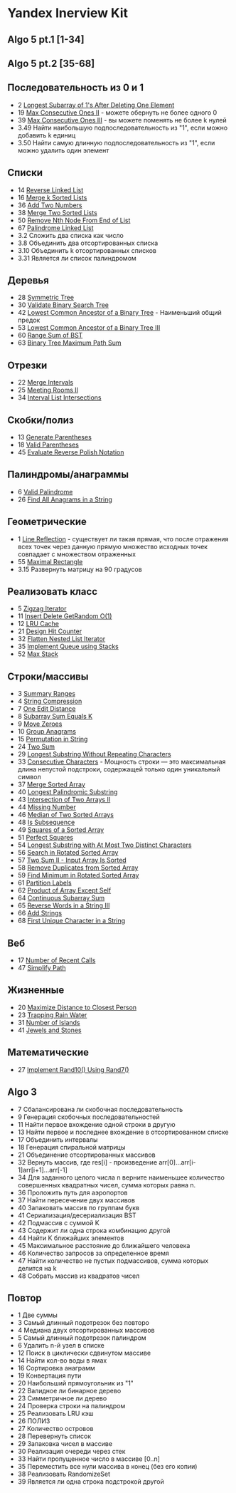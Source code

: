 # Yandex Inerview Kit
## Algo 5 pt.1 [1-34]
## Algo 5 pt.2 [35-68]

## Последовательность из 0 и 1
- 2	[Longest Subarray of 1's After Deleting One Element](https://leetcode.com/problems/longest-subarray-of-1s-after-deleting-one-element)
- 19 [Max Consecutive Ones II](https://leetcode.com/problems/max-consecutive-ones-ii) - можете обернуть не более одного 0
- 39 [Max Consecutive Ones III](https://leetcode.com/problems/max-consecutive-ones-iii) - вы можете поменять не более k нулей
- 3.49 Найти наибольшую подпоследовательность из "1", если можно добавить k единиц
- 3.50 Найти самую длинную подпоследовательность из "1", если можно удалить один элемент

## Списки
- 14 [Reverse Linked List](https://leetcode.com/problems/reverse-linked-list)
- 16 [Merge k Sorted Lists](https://leetcode.com/problems/merge-k-sorted-lists)
- 36 [Add Two Numbers](https://leetcode.com/problems/add-two-numbers)
- 38 [Merge Two Sorted Lists](https://leetcode.com/problems/merge-two-sorted-lists)
- 50 [Remove Nth Node From End of List](https://leetcode.com/problems/remove-nth-node-from-end-of-list)
- 67 [Palindrome Linked List](https://leetcode.com/problems/palindrome-linked-list)
- 3.2 Сложить два списка как число
- 3.8 Объединить два отсортированных списка
- 3.10 Объединить k отсортированных списков
- 3.31 Является ли список палиндромом

## Деревья
- 28 [Symmetric Tree](https://leetcode.com/problems/symmetric-tree)
- 30 [Validate Binary Search Tree](https://leetcode.com/problems/validate-binary-search-tree)
- 42 [Lowest Common Ancestor of a Binary Tree](https://leetcode.com/problems/lowest-common-ancestor-of-a-binary-tree) - Наименьший общий предок
- 53 [Lowest Common Ancestor of a Binary Tree III](https://leetcode.com/problems/lowest-common-ancestor-of-a-binary-tree-iii)
- 60 [Range Sum of BST](https://leetcode.com/problems/range-sum-of-bst)
- 63 [Binary Tree Maximum Path Sum](https://leetcode.com/problems/binary-tree-maximum-path-sum)

## Отрезки
- 22 [Merge Intervals](https://leetcode.com/problems/merge-intervals)
- 25 [Meeting Rooms II](https://leetcode.com/problems/meeting-rooms-ii)
- 34 [Interval List Intersections](https://leetcode.com/problems/interval-list-intersections)

## Скобки/полиз
- 13 [Generate Parentheses](https://leetcode.com/problems/generate-parentheses)
- 18 [Valid Parentheses](https://leetcode.com/problems/valid-parentheses)
- 45 [Evaluate Reverse Polish Notation](https://leetcode.com/problems/evaluate-reverse-polish-notation)

## Палиндромы/анаграммы
- 6	[Valid Palindrome](https://leetcode.com/problems/valid-palindrome)
- 26 [Find All Anagrams in a String](https://leetcode.com/problems/find-all-anagrams-in-a-string)

## Геометрические
- 1	[Line Reflection](https://leetcode.com/problems/line-reflection) - существует ли такая прямая, что после отражения всех точек через данную прямую множество исходных точек совпадает с множеством отраженных
- 55 [Maximal Rectangle](https://leetcode.com/problems/maximal-rectangle)
- 3.15 Развернуть матрицу на 90 градусов

## Реализовать класс
- 5	[Zigzag Iterator](https://leetcode.com/problems/zigzag-iterator)
- 11 [Insert Delete GetRandom O(1)](https://leetcode.com/problems/insert-delete-getrandom-o1)
- 12 [LRU Cache](https://leetcode.com/problems/lru-cache)
- 21 [Design Hit Counter](https://leetcode.com/problems/design-hit-counter)
- 32 [Flatten Nested List Iterator](https://leetcode.com/problems/flatten-nested-list-iterator)
- 35 [Implement Queue using Stacks](https://leetcode.com/problems/implement-queue-using-stacks)
- 52 [Max Stack](https://leetcode.com/problems/max-stack)


## Строки/массивы
- 3	[Summary Ranges](https://leetcode.com/problems/summary-ranges)
- 4	[String Compression](https://leetcode.com/problems/string-compression)
- 7	[One Edit Distance](https://leetcode.com/problems/one-edit-distance)
- 8	[Subarray Sum Equals K](https://leetcode.com/problems/subarray-sum-equals-k)
- 9	[Move Zeroes](https://leetcode.com/problems/move-zeroes)
- 10 [Group Anagrams](https://leetcode.com/problems/group-anagrams)
- 15 [Permutation in String](https://leetcode.com/problems/permutation-in-string)
- 24 [Two Sum](https://leetcode.com/problems/two-sum)
- 29 [Longest Substring Without Repeating Characters](https://leetcode.com/problems/longest-substring-without-repeating-characters)
- 33 [Consecutive Characters](https://leetcode.com/problems/consecutive-characters) - Мощность строки — это максимальная длина непустой подстроки, содержащей только один уникальный символ
- 37 [Merge Sorted Array](https://leetcode.com/problems/merge-sorted-array)
- 40 [Longest Palindromic Substring](https://leetcode.com/problems/longest-palindromic-substring)
- 43 [Intersection of Two Arrays II](https://leetcode.com/problems/intersection-of-two-arrays-ii)
- 44 [Missing Number](https://leetcode.com/problems/missing-number)
- 46 [Median of Two Sorted Arrays](https://leetcode.com/problems/median-of-two-sorted-arrays)
- 48 [Is Subsequence](https://leetcode.com/problems/is-subsequence)
- 49 [Squares of a Sorted Array](https://leetcode.com/problems/squares-of-a-sorted-array)
- 51 [Perfect Squares](https://leetcode.com/problems/perfect-squares)
- 54 [Longest Substring with At Most Two Distinct Characters](https://leetcode.com/problems/longest-substring-with-at-most-two-distinct-characters)
- 56 [Search in Rotated Sorted Array](https://leetcode.com/problems/search-in-rotated-sorted-array)
- 57 [Two Sum II - Input Array Is Sorted](https://leetcode.com/problems/two-sum-ii-input-array-is-sorted)
- 58 [Remove Duplicates from Sorted Array](https://leetcode.com/problems/remove-duplicates-from-sorted-array)
- 59 [Find Minimum in Rotated Sorted Array](https://leetcode.com/problems/find-minimum-in-rotated-sorted-array)
- 61 [Partition Labels](https://leetcode.com/problems/partition-labels)
- 62 [Product of Array Except Self](https://leetcode.com/problems/product-of-array-except-self)
- 64 [Continuous Subarray Sum](https://leetcode.com/problems/continuous-subarray-sum)
- 65 [Reverse Words in a String III](https://leetcode.com/problems/reverse-words-in-a-string-iii)
- 66 [Add Strings](https://leetcode.com/problems/add-strings)
- 68 [First Unique Character in a String](https://leetcode.com/problems/first-unique-character-in-a-string)

## Веб
- 17 [Number of Recent Calls](https://leetcode.com/problems/number-of-recent-calls)
- 47 [Simplify Path](https://leetcode.com/problems/simplify-path)

## Жизненные
- 20 [Maximize Distance to Closest Person](https://leetcode.com/problems/maximize-distance-to-closest-person)
- 23 [Trapping Rain Water](https://leetcode.com/problems/trapping-rain-water)
- 31 [Number of Islands](https://leetcode.com/problems/number-of-islands)
- 41 [Jewels and Stones](https://leetcode.com/problems/jewels-and-stones)

## Математические
- 27 [Implement Rand10() Using Rand7()](https://leetcode.com/problems/implement-rand10-using-rand7)


## Algo 3
- 7 Сбалансирована ли скобочная последовательность
- 9 Генерация скобочных последовательностей
- 11 Найти первое вхождение одной строки в другую
- 13 Найти первое и последнее вхождение в отсортированном списке
- 17 Объединить интервалы
- 18 Генерация спиральной матрицы
- 21 Объединение отсортированных массивов
- 32 Вернуть массив, где res[i] - произведение arr[0]...arr[i-1]arr[i+1]...arr[-1]
- 34 Для заданного целого числа n верните наименьшее количество совершенных квадратных чисел, сумма которых равна n.
- 36 Проложить путь для аэропортов
- 37 Найти пересечение двух массивов
- 40 Запаковать массив по группам букв
- 41 Сериализация/десериализация BST
- 42 Подмассив с суммой K
- 43 Содержит ли одна строка комбинацию другой
- 44 Найти K ближайших элементов
- 45 Максимальное расстояние до ближайшего человека
- 46 Количество запросов за определенное время
- 47 Найти количество не пустых подмассивов, сумма которых делится на k
- 48 Собрать массив из квадратов чисел


## Повтор
- 1 Две суммы
- 3 Самый длинный подотрезок без повторо
- 4 Медиана двух отсортированных массивов
- 5 Самый длинный подотрезок палиндром
- 6 Удалить n-й узел в списке
- 12 Поиск в циклически сдвинутом массиве
- 14 Найти кол-во воды в ямах
- 16 Сортировка анаграмм
- 19 Конвертация пути
- 20 Наибольший прямоугольник из "1"
- 22 Валидное ли бинарное дерево
- 23 Симметричное ли дерево
- 24 Проверка строки на палиндром
- 25 Реализовать LRU кэш
- 26 ПОЛИЗ
- 27 Количество островов
- 28 Перевернуть список
- 29 Запаковка чисел в массиве
- 30 Реализация очереди через стек
- 33 Найти пропущенное число в массиве [0..n]
- 35 Переместить все нули массива в конец (без его копии)
- 38 Реализовать RandomizeSet
- 39 Является ли одна строка подстрокой другой



